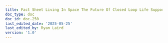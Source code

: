 ```yaml
---
title: Fact Sheet Living In Space The Future Of Closed Loop Life Support Systems
doc_type: doc
doc_id: doc-250
last_edited_date: '2025-05-25'
last_edited_by: Ryan Laird
version: '1.0'
---
```



